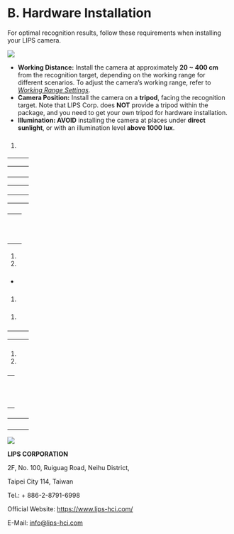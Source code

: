 # B. Hardware Installation

For optimal recognition results, follow these requirements when installing your LIPS camera.

![](../../.gitbook/assets/global_camera/0.png)

* **Working Distance:** Install the camera at approximately **20 \~ 400 cm** from the recognition target, depending on the working range for different scenarios. To adjust the camera’s working range, refer to [_Working Range Settings_](../../3.-sdk-installation/3.2-sdk-knowledge-base/a.-sdk-setting-configurations.md).
* **Camera Position:** Install the camera on a **tripod**, facing the recognition target. Note that LIPS Corp. does **NOT** provide a tripod within the package, and you need to get your own tripod for hardware installation.
* **Illumination: AVOID** installing the camera at places under **direct sunlight**, or with an illumination level **above 1000 lux**.

### &#x20;<a href="#_toc121415430" id="_toc121415430"></a>

### &#x20;<a href="#_toc121415431" id="_toc121415431"></a>

### &#x20;<a href="#_toc14784475" id="_toc14784475"></a>

### &#x20;<a href="#_toc121415433" id="_toc121415433"></a>

### &#x20;<a href="#_toc121415434" id="_toc121415434"></a>

1.

#### &#x20;<a href="#_toc121415435" id="_toc121415435"></a>

#### &#x20;<a href="#_toc121415436" id="_toc121415436"></a>

#### &#x20;<a href="#_toc121415437" id="_toc121415437"></a>

|   |   |   |
| - | - | - |
|   |   |   |
|   |   |   |
|   |   |   |

### &#x20;<a href="#_toc121415438" id="_toc121415438"></a>

#### &#x20;<a href="#_toc121415439" id="_toc121415439"></a>

#### &#x20;<a href="#_toc121415440" id="_toc121415440"></a>

|   |   |   |
| - | - | - |
|   |   |   |
|   |   |   |
|   |   |   |

#### &#x20;<a href="#_toc530498378" id="_toc530498378"></a>

|   |   |   |
| - | - | - |
|   |   |   |
|   |   |   |
|   |   |   |

#### &#x20;<a href="#_toc121415442" id="_toc121415442"></a>

#### &#x20;<a href="#_toc121415443" id="_toc121415443"></a>

#### &#x20;<a href="#_hlk14857116" id="_hlk14857116"></a>

#### &#x20;<a href="#_toc121415445" id="_toc121415445"></a>

#### &#x20;<a href="#_toc121415446" id="_toc121415446"></a>

#### &#x20;<a href="#_hlk14857225" id="_hlk14857225"></a>

### &#x20;<a href="#_toc121415448" id="_toc121415448"></a>

#### &#x20;<a href="#_toc121415449" id="_toc121415449"></a>

#### &#x20;<a href="#_toc121415450" id="_toc121415450"></a>

#### &#x20;<a href="#_toc121415451" id="_toc121415451"></a>

#### &#x20;<a href="#_toc534645861" id="_toc534645861"></a>

|   |   |
| - | - |
|   |   |
|   |   |
|   |   |
|   |   |
|   |   |
|   |   |
|   |   |
|   |   |
|   |   |
|   |   |
|   |   |

#### &#x20;<a href="#_toc121415453" id="_toc121415453"></a>

1.
2.

### &#x20;<a href="#_toc120195182" id="_toc120195182"></a>

### &#x20;<a href="#_toc121415455" id="_toc121415455"></a>

*

#### &#x20;<a href="#_toc121415456" id="_toc121415456"></a>

### &#x20;<a href="#_toc121415457" id="_toc121415457"></a>

1.

### &#x20;<a href="#_toc121415458" id="_toc121415458"></a>

### &#x20;<a href="#_toc121415459" id="_toc121415459"></a>

1.

### &#x20;<a href="#_toc121415460" id="_toc121415460"></a>

#### &#x20;<a href="#_toc121415461" id="_toc121415461"></a>

#### &#x20;<a href="#_toc121415462" id="_toc121415462"></a>

|   |   |   |
| - | - | - |
|   |   |   |
|   |   |   |
|   |   |   |

### &#x20;<a href="#_toc121415463" id="_toc121415463"></a>

1.
2.

### &#x20;<a href="#_toc121415464" id="_toc121415464"></a>

|   |
| - |
|   |
|   |
|   |
|   |
|   |
|   |
|   |
|   |
|   |
|   |
|   |
|   |

#### &#x20;<a href="#_toc121415465" id="_toc121415465"></a>

#### &#x20;<a href="#_toc121415466" id="_toc121415466"></a>

#### &#x20;<a href="#_toc121415467" id="_toc121415467"></a>

#### &#x20;<a href="#_toc121415468" id="_toc121415468"></a>

#### &#x20;<a href="#_toc121415469" id="_toc121415469"></a>

#### &#x20;<a href="#_toc121415470" id="_toc121415470"></a>

#### &#x20;<a href="#_toc121415471" id="_toc121415471"></a>

### &#x20;<a href="#_toc121415472" id="_toc121415472"></a>

### &#x20;<a href="#_toc121415473" id="_toc121415473"></a>

|   |   |   |
| - | - | - |
|   |   |   |
|   |   |   |
|   |   |   |
|   |   |   |

![](<../../.gitbook/assets/global_camera/4 (1).png>)

**LIPS CORPORATION**

2F, No. 100, Ruiguag Road, Neihu District,

Taipei City 114, Taiwan

Tel.: + 886-2-8791-6998

Official Website: https://www.lips-hci.com/

E-Mail: [info@lips-hci.com](mailto:info@lips-hci.com)
